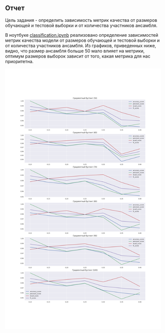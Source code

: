 ## Отчет

Цель задания - определить зависимость метрик качества от размеров обучающей и тестовой выборки и от количества участников ансамбля.

В ноутбуке [classification.ipynb](notebooks/Decision_tree/classification.ipynb) реализовано определение зависимостей метрик качества модели от размеров обучающей и тестовой выборки и от количества участников ансамбля. Из графиков, приведенных ниже, видно, что размер ансамбля больше 50 мало влияет на метрики, оптимум размеров выборок зависит от того, какая метрика для нас приоритетна.

<img title="charts" src="charts.png">